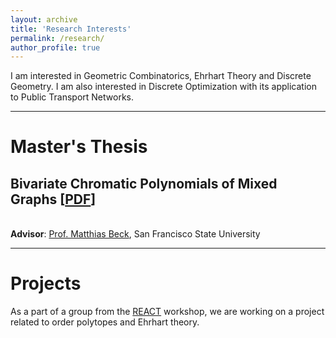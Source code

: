 ```yaml
---
layout: archive
title: 'Research Interests'
permalink: /research/
author_profile: true
---
```




I am interested in Geometric Combinatorics, Ehrhart Theory and Discrete Geometry. I am also interested in Discrete Optimization with its application to Public Transport Networks. 

____________

**Master's Thesis**
=====

**Bivariate Chromatic Polynomials of Mixed Graphs** [[PDF](https://samkolhatkar.github.io/files/MasterThesis.pdf)]
-------------
<br /> **Advisor**: [Prof. Matthias Beck](https://matthbeck.github.io/), San Francisco State University <br /> 
	
<!-- For an undirected graph $G = (V, E)$, the chromatic polynomial counts the number of proper vertex colourings as a function of the number of colours. Stanley’s reciprocity theorem connects the chromatic polynomial with the enumeration of acyclic orientations of the graph $G$. Beck, Bogart, and Pham proved the analogue of this reciprocity theorem for the strong chromatic polynomials for a mixed graph $G = (V, E, A)$. Dohmen–Pönitz–Tittmann provided a new two-variable generalization of the chromatic polynomial of undirected graphs. 

We extend this bivariate chromatic polynomial to mixed graphs, provide deletion-contraction formulae and prove a theorem which enumerates the chromatic polynomial of mixed graphs via the decomposition into the sum of bivariate order polynomials. Using this decomposition, we also prove a reciprocity result for the bivariate chromatic polynomials of mixed graphs. -->
	
____________	

**Projects**
=====	

As a part of a group from the [REACT](https://sites.google.com/view/react-2021/home-page) workshop, we are working on a project related to order polytopes and Ehrhart theory. 
	

